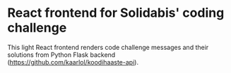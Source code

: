 # React frontend for Solidabis' coding challenge

This light React frontend renders code challenge messages and their solutions from Python Flask backend (https://github.com/kaarlol/koodihaaste-api).